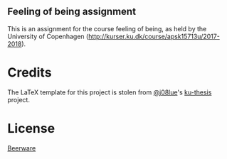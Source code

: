 Feeling of being assignment
---------
This is an assignment for the course feeling of being, as held by 
the University of Copenhagen (http://kurser.ku.dk/course/apsk15713u/2017-2018).

# Credits
The LaTeX template for this project is stolen from [@j08lue](https://github.com/j08lue/)'s
[ku-thesis](https://github.com/j08lue/ku-thesis/) project.

# License 
[Beerware](https://en.wikipedia.org/wiki/Beerware)
